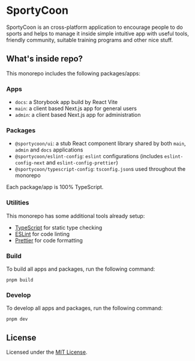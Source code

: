 # SportyCoon 

SportyCoon is an cross-platform application to encourage people to do sports and helps to manage it inside simple intuitive app with useful tools, friendly community, suitable
training programs and other nice stuff.

## What's inside repo?

This monorepo includes the following packages/apps:

### Apps

- `docs`: a Storybook app build by React Vite
- `main`: a client based Next.js app for general users
- `admin`: a client based Next.js app for administration 

### Packages

- `@sportycoon/ui`: a stub React component library shared by both `main`, `admin` and `docs` applications
- `@sportycoon/eslint-config`: `eslint` configurations (includes `eslint-config-next` and `eslint-config-prettier`)
- `@sportycoon/typescript-config`: `tsconfig.json`s used throughout the monorepo

Each package/app is 100% TypeScript.

### Utilities

This monorepo has some additional tools already setup:

- [TypeScript](https://www.typescriptlang.org/) for static type checking
- [ESLint](https://eslint.org/) for code linting
- [Prettier](https://prettier.io) for code formatting

### Build

To build all apps and packages, run the following command:

```
pnpm build
```

### Develop

To develop all apps and packages, run the following command:

```
pnpm dev
```

## License

Licensed under the [MIT License](./LICENSE).

